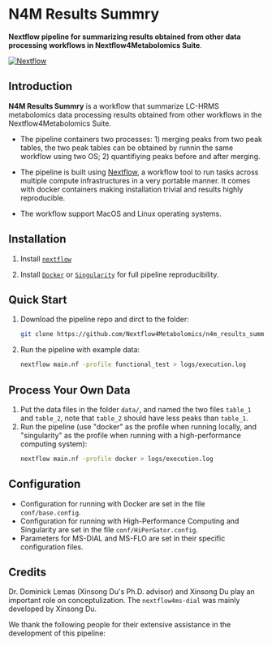 # N4M Results Summry

**Nextflow pipeline for summarizing results obtained from other data processing workflows in Nextflow4Metabolomics Suite**.

[![Nextflow](https://img.shields.io/badge/nextflow-%E2%89%A520.04.0-brightgreen.svg)](https://www.nextflow.io/)

## Introduction

<!-- TODO nf-core: Write a 1-2 sentence summary of what data the pipeline is for and what it does -->
**N4M Results Summry** is a workflow that summarize LC-HRMS metabolomics data processing results obtained from other workflows in the Nextflow4Metabolomics Suite.

- The pipeline containers two processes: 1) merging peaks from two peak tables, the two peak tables can be obtained by runnin the same workflow using two OS; 2) quantifiying peaks before and after merging.

- The pipeline is built using [Nextflow](https://www.nextflow.io), a workflow tool to run tasks across multiple compute infrastructures in a very portable manner. It comes with docker containers making installation trivial and results highly reproducible.

- The workflow support MacOS and Linux operating systems.

## Installation

1. Install [`nextflow`](https://nf-co.re/usage/installation)

2. Install [`Docker`](https://docs.docker.com/engine/installation/) or [`Singularity`](https://www.sylabs.io/guides/3.0/user-guide/) for full pipeline reproducibility.

## Quick Start

1. Download the pipeline repo and dirct to the folder:
	```bash
	git clone https://github.com/Nextflow4Metabolomics/n4m_results_summary.git && cd n4m_results_summary
	```

2. Run the pipeline with example data:
    ```bash
    nextflow main.nf -profile functional_test > logs/execution.log
    ```

## Process Your Own Data

1. Put the data files in the folder `data/`, and named the two files `table_1` and `table_2`, note that `table_2` should have less peaks than `table_1`.
2. Run the pipeline (use "docker" as the profile when running locally, and "singularity" as the profile when running with a high-performance computing system):
    ```bash
    nextflow main.nf -profile docker > logs/execution.log
    ```

## Configuration

- Configuration for running with Docker are set in the file `conf/base.config`.
- Configuration for running with High-Performance Computing and Singularity are set in the file `conf/HiPerGator.config`.
- Parameters for MS-DIAL and MS-FLO are set in their specific configuration files.

## Credits

Dr. Dominick Lemas (Xinsong Du's Ph.D. advisor) and Xinsong Du play an important role on conceptulization.
The `nextflow4ms-dial` was mainly developed by Xinsong Du. 

We thank the following people for their extensive assistance in the development
of this pipeline:
